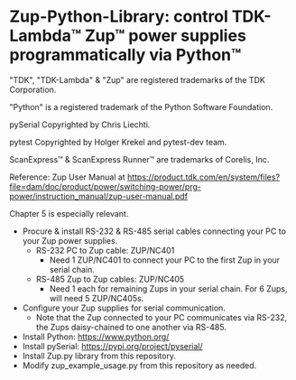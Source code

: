# Zup-Python-Library: control TDK-Lambda™ Zup™ power supplies programmatically via Python™
"TDK", "TDK-Lambda" & "Zup" are registered trademarks of the TDK Corporation.

"Python" is a registered trademark of the Python Software Foundation.

pySerial Copyrighted by Chris Liechti.

pytest Copyrighted by Holger Krekel and pytest-dev team.

ScanExpress™ & ScanExpress Runner™ are trademarks of Corelis, Inc.

Reference: Zup User Manual at https://product.tdk.com/en/system/files?file=dam/doc/product/power/switching-power/prg-power/instruction_manual/zup-user-manual.pdf

Chapter 5 is especially relevant.

- Procure & install RS-232 & RS-485 serial cables connecting your PC to your Zup power supplies.
  - RS-232 PC to Zup cable: ZUP/NC401
    - Need 1 ZUP/NC401 to connect your PC to the first Zup in your serial chain.
  - RS-485 Zup to Zup cables: ZUP/NC405
    - Need 1 each for remaining Zups in your serial chain.  For 6 Zups, will need 5 ZUP/NC405s.
- Configure your Zup supplies for serial communication.
  - Note that the Zup connected to your PC communicates via RS-232, the Zups daisy-chained to one another via RS-485.
- Install Python:  https://www.python.org/
- Install pySerial: https://pypi.org/project/pyserial/
- Install Zup.py library from this repository.
- Modify zup_example_usage.py from this repository as needed.
